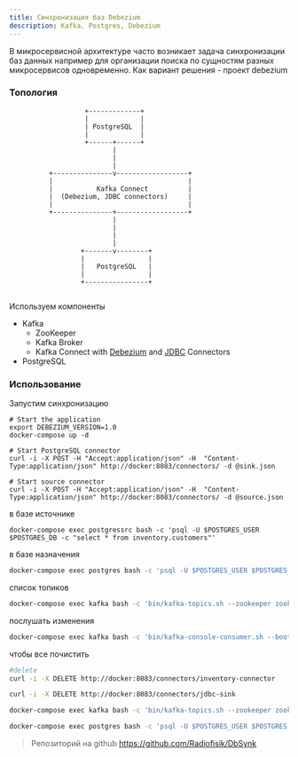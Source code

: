 ```yaml
---
title: Синхронизация баз Debezium
description: Kafka, Postgres, Debezium
---
```


В микросервисной архитектуре часто возникает задача синхронизации баз данных например для организации поиска по сущностям разных микросервисов одновременно. Как вариант решения - проект debezium

### Топология

```
                   +-------------+
                   |             |
                   | PostgreSQL  |
                   |             |
                   +------+------+
                          |
                          |
                          |
          +---------------v------------------+
          |                                  |
          |           Kafka Connect          |
          |  (Debezium, JDBC connectors)     |
          |                                  |
          +---------------+------------------+
                          |
                          |
                          |
                          |
                  +-------v--------+
                  |                |
                  |   PostgreSQL   |
                  |                |
                  +----------------+


```
Используем компоненты
* Kafka
  * ZooKeeper
  * Kafka Broker
  * Kafka Connect with [Debezium](http://debezium.io/) and  [JDBC](https://github.com/confluentinc/kafka-connect-jdbc) Connectors
* PostgreSQL

### Использование

Запустим синхронизацию

```shell
# Start the application
export DEBEZIUM_VERSION=1.0
docker-compose up -d

# Start PostgreSQL connector
curl -i -X POST -H "Accept:application/json" -H  "Content-Type:application/json" http://docker:8083/connectors/ -d @sink.json

# Start source connector
curl -i -X POST -H "Accept:application/json" -H  "Content-Type:application/json" http://docker:8083/connectors/ -d @source.json

```

в базе источнике

```shell
docker-compose exec postgressrc bash -c 'psql -U $POSTGRES_USER $POSTGRES_DB -c "select * from inventory.customers"'
```

в базе назначения

```bash
docker-compose exec postgres bash -c 'psql -U $POSTGRES_USER $POSTGRES_DB -c "select * from customers"'
```

список топиков

```bash
docker-compose exec kafka bash -c 'bin/kafka-topics.sh --zookeeper zookeeper:2181 --list'
```

послушать изменения

```bash
docker-compose exec kafka bash -c 'bin/kafka-console-consumer.sh --bootstrap-server kafka:9092 --topic customers --from-beginning'
```

чтобы все почистить

```bash
#delete
curl -i -X DELETE http://docker:8083/connectors/inventory-connector

curl -i -X DELETE http://docker:8083/connectors/jdbc-sink

docker-compose exec kafka bash -c 'bin/kafka-topics.sh --zookeeper zookeeper:2181 --delete --topic customers'

docker-compose exec postgres bash -c 'psql -U $POSTGRES_USER $POSTGRES_DB -c "drop table customers"'
```

> Репозиторий на github https://github.com/Radiofisik/DbSynk